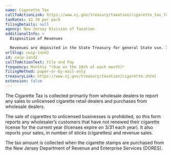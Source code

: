 ```yaml
---
name: Cigarette Tax
callToActionLink: https://www.nj.gov/treasury/taxation/cigarette_tax_form.shtml
taxRates: $2.70 per pack
filingDetails: null
agency: New Jersey Division of Taxation
additionalInfo: >
  Disposition of Revenues

  Revenues are deposited in the State Treasury for general State use. Initial collections of $391.5 million are deposited in the Health Care Subsidy Fund.
urlSlug: cwip-1and2
id: cwip-1and2
callToActionText: File and Pay
frequency: Monthly *(Due on the 10th of each month)*
filingMethod: paper-or-by-mail-only
treasuryLink: https://www.nj.gov/treasury/taxation/cigarette.shtml
extension: false
---
```


The Cigarette Tax is collected primarily from wholesale dealers to report any sales to unlicensed cigarette retail dealers and purchases from wholesale dealers.

The sale of cigarettes to unlicensed businesses is prohibited, so this form reports any wholesaler’s customers that have not renewed their cigarette license for the current year (licenses expire on 3/31 each year). It also reports your sales, in number of sticks (cigarettes) and revenue sales. 

The tax amount is collected when the cigarette stamps are purchased from the New Jersey Department of Revenue and Enterprise Services (DORES).
